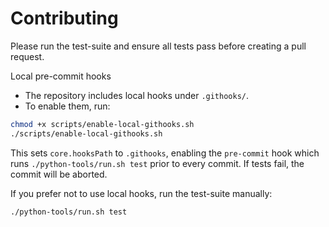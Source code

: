 # Contributing

Please run the test-suite and ensure all tests pass before creating a pull request.

Local pre-commit hooks
- The repository includes local hooks under `.githooks/`.
- To enable them, run:

```bash
chmod +x scripts/enable-local-githooks.sh
./scripts/enable-local-githooks.sh
```

This sets `core.hooksPath` to `.githooks`, enabling the `pre-commit` hook which runs `./python-tools/run.sh test` prior to every commit. If tests fail, the commit will be aborted.

If you prefer not to use local hooks, run the test-suite manually:

```bash
./python-tools/run.sh test
```
